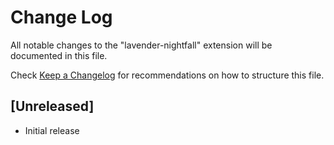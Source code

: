 # Change Log

All notable changes to the "lavender-nightfall" extension will be documented in this file.

Check [Keep a Changelog](http://keepachangelog.com/) for recommendations on how to structure this file.

## [Unreleased]

- Initial release
